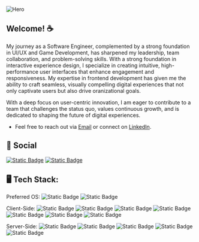 ![Hero](https://i.pinimg.com/originals/8e/d6/c8/8ed6c82f4731db67f5b7abd72ed07365.png)

## Welcome! ☕
My journey as a Software Engineer, complemented by a strong foundation in UI/UX and Game Development, has sharpened my leadership, team collaboration, and problem-solving skills. With a strong foundation in interactive experience design, I specialize in creating intuitive, high-performance user interfaces that enhance engagement and responsiveness. My expertise in frontend development has given me the ability to craft seamless, visually compelling digital experiences that not only captivate users but also drive oranizational goals.

With a deep focus on user-centric innovation, I am eager to contribute to a team that challenges the status quo, values continuous growth, and is dedicated to shaping the future of digital experiences.
  
+ Feel free to reach out via [Email](mailto:feliz.jovani@gmail.com) or connect on [LinkedIn](https://www.linkedin.com/in/jfeliz/).

## 📱 Social
[![Static Badge](https://img.shields.io/badge/Instagram-logo?logo=Instagram&logoColor=purple&color=white)](https://www.instagram.com/jojointech/?hl=en)
[![Static Badge](https://img.shields.io/badge/LinkedIn-logo?logo=linkedin&logoColor=0A66C2&color=white)](https://www.linkedin.com/in/jfeliz/)

## 🖥 Tech Stack:
Preferred OS:
![Static Badge](https://img.shields.io/badge/Linux-Linux?style=flat-square&logoSize=auto&label=Debian&labelColor=rgb(175%2C%200%2C%200)&color=rgb(0%2C0%2C0))
![Static Badge](https://img.shields.io/badge/Apple-a?style=flat-square&logoSize=auto&label=MacOS&labelColor=rgb(99%2C%2099%2C%2099)&color=rgb(0%2C0%2C0))


Client-Side:
![Static Badge](https://img.shields.io/badge/React-logo?style=flat-square&logo=react&logoColor=00CCFF&color=101010)
![Static Badge](https://img.shields.io/badge/JavaScript-logo?style=flat-square&logo=javascript&logoColor=yellow&color=grey)
![Static Badge](https://img.shields.io/badge/HTML-logo?style=flat-square&logo=html5&logoColor=orange-red&color=white)
![Static Badge](https://img.shields.io/badge/CSS-logo?style=flat-square&logo=css3&logoColor=blue&color=white)
![Static Badge](https://img.shields.io/badge/Next.js-logo?style=flat-square&logo=next.js&logoColor=black&color=white)
![Static Badge](https://img.shields.io/badge/Firebase-logo?style=flat-square&logo=firebase&logoColor=yellow&color=1A73E8)
![Static Badge](https://img.shields.io/badge/Figma-logo?style=flat-square&logo=figma&color=101010)

Server-Side:
![Static Badge](https://img.shields.io/badge/Python-code?style=flat-square&logoSize=auto&color=rgb(0%2C%20122%2C%2075))
![Static Badge](https://img.shields.io/badge/Rest%20Framework-Python?style=flat-square&logoSize=auto&label=Django&color=rgb(0%2C%20122%2C%2075))
![Static Badge](https://img.shields.io/badge/C%23-logo?style=flat-square&logo=csharp&logoColor=white&color=purple)
![Static Badge](https://img.shields.io/badge/framework-logo?style=flat-square&logo=.net&logoColor=white&color=C570D6)
![Static Badge](https://img.shields.io/badge/RestAPI-logo?style=flat-square&logo=PostgreSQL&logoColor=white&label=PostgreSQL&labelColor=316192&color=black)



<!--
**JFelz/jfelz** is a ✨ _special_ ✨ repository because its `README.md` (this file) appears on your GitHub profile.

Here are some ideas to get you started:

- 🔭 I’m currently working on ...
- 🌱 I’m currently learning ...
- 👯 I’m looking to collaborate on ...
- 🤔 I’m looking for help with ...
- 💬 Ask me about ...
- 📫 How to reach me: ...
- 😄 Pronouns: ...
- ⚡ Fun fact: ...
-->
